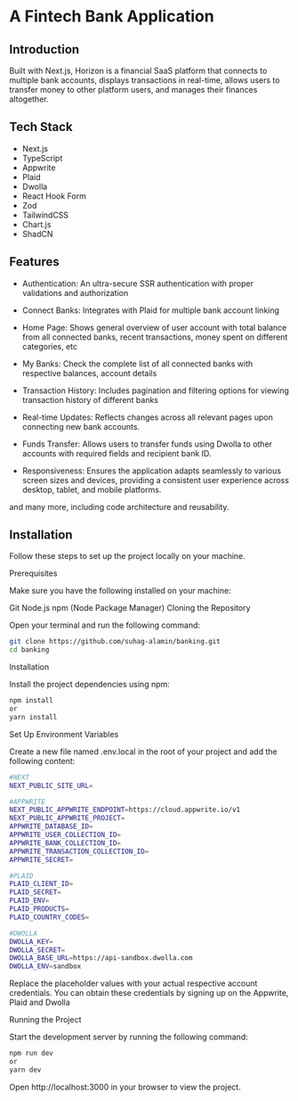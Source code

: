 # A Fintech Bank Application

## Introduction

Built with Next.js, Horizon is a financial SaaS platform that connects to multiple bank accounts, displays transactions in real-time, allows users to transfer money to other platform users, and manages their finances altogether.

## Tech Stack

- Next.js
- TypeScript
- Appwrite
- Plaid
- Dwolla
- React Hook Form
- Zod
- TailwindCSS
- Chart.js
- ShadCN

## Features

- Authentication: An ultra-secure SSR authentication with proper validations and authorization

- Connect Banks: Integrates with Plaid for multiple bank account linking

- Home Page: Shows general overview of user account with total balance from all connected banks, recent transactions, money spent on different categories, etc

- My Banks: Check the complete list of all connected banks with respective balances, account details

- Transaction History: Includes pagination and filtering options for viewing transaction history of different banks

- Real-time Updates: Reflects changes across all relevant pages upon connecting new bank accounts.

- Funds Transfer: Allows users to transfer funds using Dwolla to other accounts with required fields and recipient bank ID.

- Responsiveness: Ensures the application adapts seamlessly to various screen sizes and devices, providing a consistent user experience across desktop, tablet, and mobile platforms.

and many more, including code architecture and reusability.

## Installation

Follow these steps to set up the project locally on your machine.

Prerequisites

Make sure you have the following installed on your machine:

Git
Node.js
npm (Node Package Manager)
Cloning the Repository

Open your terminal and run the following command:

```bash
git clone https://github.com/suhag-alamin/banking.git
cd banking
```

Installation

Install the project dependencies using npm:

```bash
npm install
or
yarn install
```

Set Up Environment Variables

Create a new file named .env.local in the root of your project and add the following content:

```bash
#NEXT
NEXT_PUBLIC_SITE_URL=

#APPWRITE
NEXT_PUBLIC_APPWRITE_ENDPOINT=https://cloud.appwrite.io/v1
NEXT_PUBLIC_APPWRITE_PROJECT=
APPWRITE_DATABASE_ID=
APPWRITE_USER_COLLECTION_ID=
APPWRITE_BANK_COLLECTION_ID=
APPWRITE_TRANSACTION_COLLECTION_ID=
APPWRITE_SECRET=

#PLAID
PLAID_CLIENT_ID=
PLAID_SECRET=
PLAID_ENV=
PLAID_PRODUCTS=
PLAID_COUNTRY_CODES=

#DWOLLA
DWOLLA_KEY=
DWOLLA_SECRET=
DWOLLA_BASE_URL=https://api-sandbox.dwolla.com
DWOLLA_ENV=sandbox

```

Replace the placeholder values with your actual respective account credentials. You can obtain these credentials by signing up on the Appwrite, Plaid and Dwolla

Running the Project

Start the development server by running the following command:

```bash
npm run dev
or
yarn dev
```

Open http://localhost:3000 in your browser to view the project.
